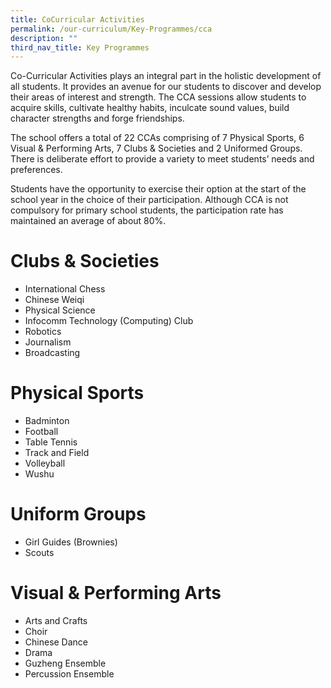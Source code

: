 ```yaml
---
title: CoCurricular Activities
permalink: /our-curriculum/Key-Programmes/cca
description: ""
third_nav_title: Key Programmes
---
```

Co-Curricular Activities plays an integral part in the holistic development of all students. It provides an avenue for our students to discover and develop their areas of interest and strength. The CCA sessions allow students to acquire skills, cultivate healthy habits, inculcate sound values, build character strengths and forge friendships.

The school offers a total of 22 CCAs comprising of 7 Physical Sports, 6 Visual & Performing Arts, 7 Clubs & Societies and 2 Uniformed Groups. There is deliberate effort to provide a variety to meet students’ needs and preferences.

Students have the opportunity to exercise their option at the start of the school year in the choice of their participation. Although CCA is not compulsory for primary school students, the participation rate has maintained an average of about 80%.

# Clubs & Societies
* International Chess
* Chinese Weiqi
* Physical Science
* Infocomm Technology (Computing) Club
* Robotics
* Journalism
* Broadcasting

# Physical Sports
* Badminton
* Football
* Table Tennis
* Track and Field
* Volleyball
* Wushu

# Uniform Groups
* Girl Guides (Brownies)
* Scouts

# Visual & Performing Arts
* Arts and Crafts
* Choir
* Chinese Dance
* Drama
* Guzheng Ensemble
* Percussion Ensemble
